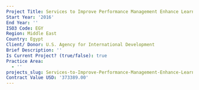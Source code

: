 ```yaml
---
Project Title: Services to Improve Performance Management Enhance Learning and Evaluation
Start Year: '2016'
End Year: ''
ISO3 Code: EGY
Region: Middle East
Country: Egypt
Client/ Donor: U.S. Agency for International Development
Brief Description: ''
Is Current Project? (true/false): true
Practice Area:
  - ''
projects_slug: Services-to-Improve-Performance-Management-Enhance-Learning-and-Evaluation
Contract Value USD: '373389.00'
---
```

